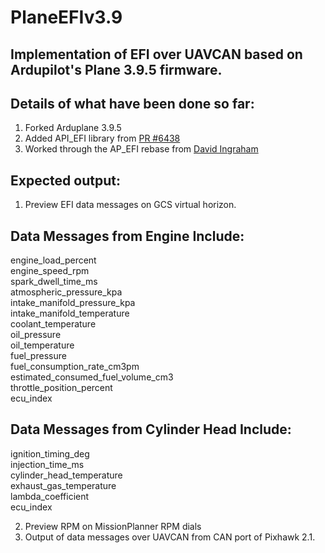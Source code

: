 # PlaneEFIv3.9
## Implementation of EFI over UAVCAN based on Ardupilot's Plane 3.9.5 firmware.

## Details of what have been done so far:

1. Forked Arduplane 3.9.5
2. Added API_EFI library from [PR #6438](https://github.com/ArduPilot/ardupilot/pull/6438)
3. Worked through the AP_EFI rebase from [David Ingraham](https://github.com/DavidIngraham/ardupilot/tree/AP_EFI_Plane_385b2)

## Expected output:

1. Preview EFI data messages on GCS virtual horizon.

## Data Messages from Engine Include:
engine_load_percent                   
engine_speed_rpm                       
spark_dwell_time_ms                 
atmospheric_pressure_kpa               
intake_manifold_pressure_kpa         
intake_manifold_temperature         
coolant_temperature                 
oil_pressure                               
oil_temperature                    
fuel_pressure                        
fuel_consumption_rate_cm3pm                               
estimated_consumed_fuel_volume_cm3      
throttle_position_percent                     
ecu_index 
        
## Data Messages from Cylinder Head Include:
ignition_timing_deg        
injection_time_ms         
cylinder_head_temperature   
exhaust_gas_temperature     
lambda_coefficient         
ecu_index
        
2. Preview RPM on MissionPlanner RPM dials
3. Output of data messages over UAVCAN from CAN port of Pixhawk 2.1.
